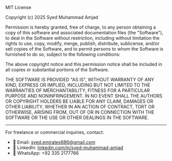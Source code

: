 MIT License

Copyright (c) 2025 Syed Muhammad Amjad

Permission is hereby granted, free of charge, to any person obtaining a copy
of this software and associated documentation files (the "Software"), to deal
in the Software without restriction, including without limitation the rights
to use, copy, modify, merge, publish, distribute, sublicense, and/or sell
copies of the Software, and to permit persons to whom the Software is
furnished to do so, subject to the following conditions:

The above copyright notice and this permission notice shall be included in all
copies or substantial portions of the Software.

THE SOFTWARE IS PROVIDED "AS IS", WITHOUT WARRANTY OF ANY KIND, EXPRESS OR
IMPLIED, INCLUDING BUT NOT LIMITED TO THE WARRANTIES OF MERCHANTABILITY,
FITNESS FOR A PARTICULAR PURPOSE AND NONINFRINGEMENT. IN NO EVENT SHALL THE
AUTHORS OR COPYRIGHT HOLDERS BE LIABLE FOR ANY CLAIM, DAMAGES OR OTHER
LIABILITY, WHETHER IN AN ACTION OF CONTRACT, TORT OR OTHERWISE, ARISING FROM,
OUT OF OR IN CONNECTION WITH THE SOFTWARE OR THE USE OR OTHER DEALINGS IN THE
SOFTWARE.

---

For freelance or commercial inquiries, contact:

- 📧 Email: syed.emirates686@gmail.com  
- 💼 LinkedIn: [linkedin.com/in/syed-muhammad-amjad](https://www.linkedin.com/in/syed-muhammad-amjad)  
- 📱 WhatsApp: +92 335 2177766

